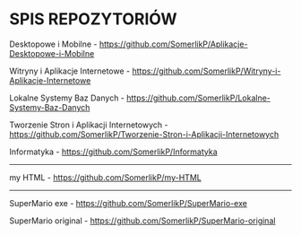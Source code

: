 # SPIS REPOZYTORIÓW

Desktopowe i Mobilne - https://github.com/SomerlikP/Aplikacje-Desktopowe-i-Mobilne

Witryny i Aplikacje Internetowe - https://github.com/SomerlikP/Witryny-i-Aplikacje-Internetowe

Lokalne Systemy Baz Danych - https://github.com/SomerlikP/Lokalne-Systemy-Baz-Danych

Tworzenie Stron i Aplikacji Internetowych - https://github.com/SomerlikP/Tworzenie-Stron-i-Aplikacji-Internetowych

Informatyka - https://github.com/SomerlikP/Informatyka

-------------------------------------------------------------------------------------------------------------------------------------------------------------------------

my HTML - https://github.com/SomerlikP/my-HTML

-------------------------------------------------------------------------------------------------------------------------------------------------------------------------

SuperMario exe - https://github.com/SomerlikP/SuperMario-exe

SuperMario original - https://github.com/SomerlikP/SuperMario-original
